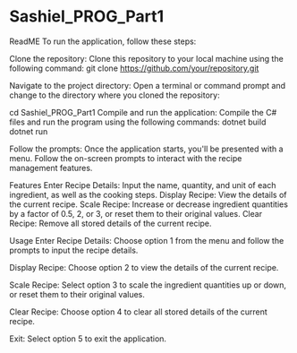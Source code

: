 # Sashiel_PROG_Part1
ReadME
To run the application, follow these steps:

Clone the repository:
Clone this repository to your local machine using the following command:
git clone https://github.com/your/repository.git

Navigate to the project directory:
Open a terminal or command prompt and change to the directory where you cloned the repository:

cd Sashiel_PROG_Part1
Compile and run the application:
Compile the C# files and run the program using the following commands:
dotnet build
dotnet run

Follow the prompts:
Once the application starts, you'll be presented with a menu. Follow the on-screen prompts to interact with the recipe management features.

Features
Enter Recipe Details: Input the name, quantity, and unit of each ingredient, as well as the cooking steps.
Display Recipe: View the details of the current recipe.
Scale Recipe: Increase or decrease ingredient quantities by a factor of 0.5, 2, or 3, or reset them to their original values.
Clear Recipe: Remove all stored details of the current recipe.

Usage
Enter Recipe Details:
Choose option 1 from the menu and follow the prompts to input the recipe details.

Display Recipe:
Choose option 2 to view the details of the current recipe.

Scale Recipe:
Select option 3 to scale the ingredient quantities up or down, or reset them to their original values.

Clear Recipe:
Choose option 4 to clear all stored details of the current recipe.

Exit:
Select option 5 to exit the application.


